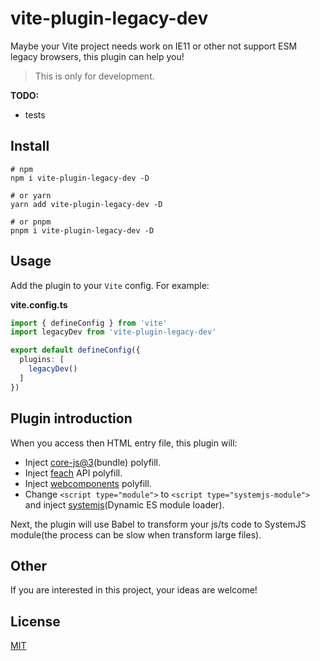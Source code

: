 # vite-plugin-legacy-dev

Maybe your Vite project needs work on IE11 or other not support ESM legacy browsers, this plugin can help you!

> This is only for development.

**TODO:**
+ tests

## Install

```shell
# npm
npm i vite-plugin-legacy-dev -D

# or yarn
yarn add vite-plugin-legacy-dev -D

# or pnpm
pnpm i vite-plugin-legacy-dev -D
```

## Usage

Add the plugin to your `Vite` config. For example:

**vite.config.ts**

```ts
import { defineConfig } from 'vite'
import legacyDev from 'vite-plugin-legacy-dev'

export default defineConfig({
  plugins: [
    legacyDev()
  ]
})
```

## Plugin introduction

When you access then HTML entry file, this plugin will:

+ Inject [core-js@3](https://github.com/zloirock/core-js)(bundle) polyfill.
+ Inject [feach](https://github.com/github/fetch) API polyfill.
+ Inject [webcomponents](https://github.com/webcomponents/polyfills) polyfill.
+ Change `<script type="module">` to `<script type="systemjs-module">` and inject [systemjs](https://github.com/systemjs/systemjs)(Dynamic ES module loader).

Next, the plugin will use Babel to transform your js/ts code to SystemJS module(the process can be slow when transform large files).

## Other

If you are interested in this project, your ideas are welcome!

## License

[MIT](https://github.com/haiya6/vite-plugin-legacy-dev/blob/main/LICENSE)
